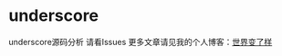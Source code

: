 # underscore
underscore源码分析
请看Issues
更多文章请见我的个人博客：[世界变了样][1]

[1]: http://ygy.online/categories/%E5%89%8D%E7%AB%AF/underscore/
